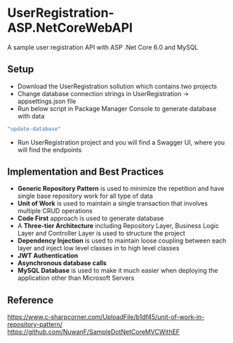 # UserRegistration-ASP.NetCoreWebAPI
A sample user registration API with ASP .Net Core 6.0 and MySQL

## Setup
* Download the UserRegistration sollution which contains two projects
* Change database connection strings in UserRegistration -> appsettings.json file
* Run below script in Package Manager Console to generate database with data
```bash
"update-database"
```
* Run UserRegistration project and you will find a Swagger UI, where you will find the endpoints

## Implementation and Best Practices
* **Generic Repository Pattern** is used to minimize the repetition and have single base repository work for all type of data
* **Unit of Work** is used to maintain a single transaction that involves multiple CRUD operations
* **Code First** approach is used to generate database
* A **Three-tier Architecture** including Repository Layer, Business Logic Layer and Controller Layer is used to structure the project
* **Dependency Injection** is used to maintain loose coupling between each layer and inject low level classes in to high level classes
* **JWT Authentication**
* **Asynchronous database calls**
* **MySQL Database** is used to make it much easier when deploying the application other than Microsoft Servers 

## Reference
https://www.c-sharpcorner.com/UploadFile/b1df45/unit-of-work-in-repository-pattern/
https://github.com/NuwanF/SampleDotNetCoreMVCWithEF
